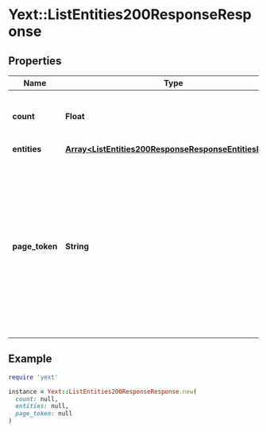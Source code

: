 # Yext::ListEntities200ResponseResponse

## Properties

| Name | Type | Description | Notes |
| ---- | ---- | ----------- | ----- |
| **count** | **Float** | Total number of Entities that meet the filter criteria (ignores **&#x60;&#x60;limit&#x60;&#x60;** / **&#x60;&#x60;offset&#x60;&#x60;** parameters) | [optional] |
| **entities** | [**Array&lt;ListEntities200ResponseResponseEntitiesInner&gt;**](ListEntities200ResponseResponseEntitiesInner.md) |  | [optional] |
| **page_token** | **String** | Pass this value into the next request as the **&#x60;pageToken&#x60;** parameter to retrieve the next page of data.  If the response of a request contains the last page of data, a **&#x60;pageToken&#x60;** value will not be returned. A **&#x60;pageToken&#x60;** will never appear in the response if the request contains the **&#x60;sortOrder&#x60;**, **&#x60;randomization&#x60;**, or **&#x60;randomizationToken&#x60;** parameters.  | [optional] |

## Example

```ruby
require 'yext'

instance = Yext::ListEntities200ResponseResponse.new(
  count: null,
  entities: null,
  page_token: null
)
```

